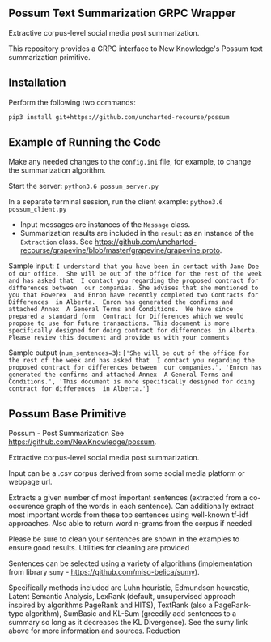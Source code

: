 ## Possum Text Summarization GRPC Wrapper
Extractive corpus-level social media post summarization.

This repository provides a GRPC interface to New Knowledge's Possum text summarization primitive.

## Installation

Perform the following two commands:

```bash
pip3 install git+https://github.com/uncharted-recourse/possum
```

## Example of Running the Code

Make any needed changes to the `config.ini` file, for example, to change the summarization algorithm.

Start the server:
```python3.6 possum_server.py```

In a separate terminal session, run the client example:
```python3.6 possum_client.py```

* Input messages are instances of the `Message` class.
* Summarization results are included in the `result` as an instance of the `Extraction` class. See https://github.com/uncharted-recourse/grapevine/blob/master/grapevine/grapevine.proto. 

Sample input:
```I understand that you have been in contact with Jane Doe of our office.  She will be out of the office for the rest of the week and has asked that  I contact you regarding the proposed contract for differences between  our companies. She advises that she mentioned to you that Powerex  and Enron have recently completed two Contracts for Differences  in Alberta.  Enron has generated the confirms and attached Annex  A General Terms and Conditions.  We have since prepared a standard form  Contract for Differences which we would propose to use for future transactions. This document is more specifically designed for doing contract for differences  in Alberta.  Please review this document and provide us with your comments```


Sample output (`num_sentences=3`):
```['She will be out of the office for the rest of the week and has asked that  I contact you regarding the proposed contract for differences between  our companies.', 'Enron has generated the confirms and attached Annex  A General Terms and Conditions.', 'This document is more specifically designed for doing contract for differences  in Alberta.']```

## Possum Base Primitive
Possum - Post Summarization 
See https://github.com/NewKnowledge/possum.

Extractive corpus-level social media post summarization.

Input can be a .csv corpus derived from some social media platform or webpage url.

Extracts a given number of most important sentences (extracted from a co-occurence graph of the words in each sentence). Can additionally extract most important words from these top sentences using well-known tf-idf approaches. Also able to return word n-grams from the corpus if needed

Please be sure to clean your sentences are shown in the examples to ensure good results. Utilities for cleaning are provided

Sentences can be selected using a variety of algorithms (implementation from library `sumy` - https://github.com/miso-belica/sumy).

Specifically methods included are Luhn heuristic, Edmundson heurestic, Latent Semantic Analysis,
LexRank (default, unsupervised approach inspired by algorithms PageRank and HITS), TextRank (also a PageRank-type algorithm), SumBasic and KL-Sum (greedily add sentences to a summary so long as it decreases the KL Divergence). See the sumy link above for more information and sources.
Reduction 



